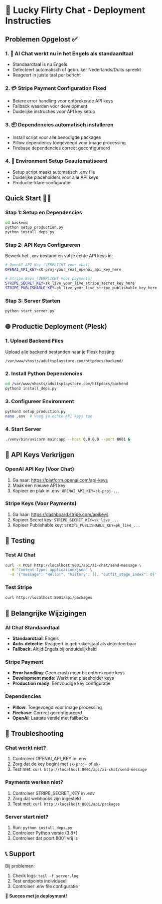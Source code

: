 # 🚀 Lucky Flirty Chat - Deployment Instructies

## Problemen Opgelost ✅

### 1. 🤖 AI Chat werkt nu in het Engels als standaardtaal
- Standaardtaal is nu Engels
- Detecteert automatisch of gebruiker Nederlands/Duits spreekt
- Reageert in juiste taal per bericht

### 2. 💳 Stripe Payment Configuration Fixed
- Betere error handling voor ontbrekende API keys
- Fallback waarden voor development
- Duidelijke instructies voor API key setup

### 3. 📦 Dependencies automatisch installeren
- Install script voor alle benodigde packages
- Pillow dependency toegevoegd voor image processing
- Firebase dependencies correct geconfigureerd

### 4. 🔧 Environment Setup Geautomatiseerd
- Setup script maakt automatisch .env file
- Duidelijke placeholders voor alle API keys
- Productie-klare configuratie

## Quick Start 🏃‍♂️

### Stap 1: Setup en Dependencies
```bash
cd backend
python setup_production.py
python install_deps.py
```

### Stap 2: API Keys Configureren
Bewerk het `.env` bestand en vul je echte API keys in:

```bash
# OpenAI API Key (VERPLICHT voor chat)
OPENAI_API_KEY=sk-proj-your_real_openai_api_key_here

# Stripe Keys (VERPLICHT voor payments)
STRIPE_SECRET_KEY=sk_live_your_live_stripe_secret_key_here
STRIPE_PUBLISHABLE_KEY=pk_live_your_live_stripe_publishable_key_here
```

### Stap 3: Server Starten
```bash
python start_server.py
```

## 🌐 Productie Deployment (Plesk)

### 1. Upload Backend Files
Upload alle backend bestanden naar je Plesk hosting:
```
/var/www/vhosts/adultsplaystore.com/httpdocs/backend/
```

### 2. Install Python Dependencies
```bash
cd /var/www/vhosts/adultsplaystore.com/httpdocs/backend
python3 install_deps.py
```

### 3. Configureer Environment
```bash
python3 setup_production.py
nano .env  # Voeg je echte API keys toe
```

### 4. Start Server
```bash
./venv/bin/uvicorn main:app --host 0.0.0.0 --port 8001 &
```

## 🔑 API Keys Verkrijgen

### OpenAI API Key (Voor Chat)
1. Ga naar: https://platform.openai.com/api-keys
2. Maak een nieuwe API key
3. Kopieer en plak in .env: `OPENAI_API_KEY=sk-proj-...`

### Stripe Keys (Voor Payments)
1. Ga naar: https://dashboard.stripe.com/apikeys
2. Kopieer Secret key: `STRIPE_SECRET_KEY=sk_live_...`
3. Kopieer Publishable key: `STRIPE_PUBLISHABLE_KEY=pk_live_...`

## 🧪 Testing

### Test AI Chat
```bash
curl -X POST http://localhost:8001/api/ai-chat/send-message \
  -H "Content-Type: application/json" \
  -d '{"message": "Hello!", "history": [], "outfit_stage_index": 0}'
```

### Test Stripe
```bash
curl http://localhost:8001/api/packages
```

## 🎯 Belangrijke Wijzigingen

### AI Chat Standaardtaal
- **Standaardtaal**: Engels
- **Auto-detectie**: Reageert in gebruikerstaal als detecteerbaar
- **Fallback**: Altijd Engels bij onduidelijkheid

### Stripe Payment
- **Error handling**: Geen crash meer bij ontbrekende keys
- **Development mode**: Werkt met placeholder keys
- **Production ready**: Eenvoudige key configuratie

### Dependencies
- **Pillow**: Toegevoegd voor image processing
- **Firebase**: Correct geconfigureerd
- **OpenAI**: Laatste versie met fallbacks

## 🔧 Troubleshooting

### Chat werkt niet?
1. Controleer OPENAI_API_KEY in .env
2. Zorg dat de key begint met `sk-proj-` of `sk-`
3. Test met: `curl http://localhost:8001/api/ai-chat/send-message`

### Payments werken niet?
1. Controleer STRIPE_SECRET_KEY in .env
2. Zorg dat webhooks zijn ingesteld
3. Test met: `curl http://localhost:8001/api/packages`

### Server start niet?
1. Run: `python install_deps.py`
2. Controleer Python versie (3.8+)
3. Controleer dat poort 8001 vrij is

## 📞 Support

Bij problemen:
1. Check logs: `tail -f server.log`
2. Test endpoints individueel
3. Controleer .env file configuratie

🎉 **Succes met je deployment!** 